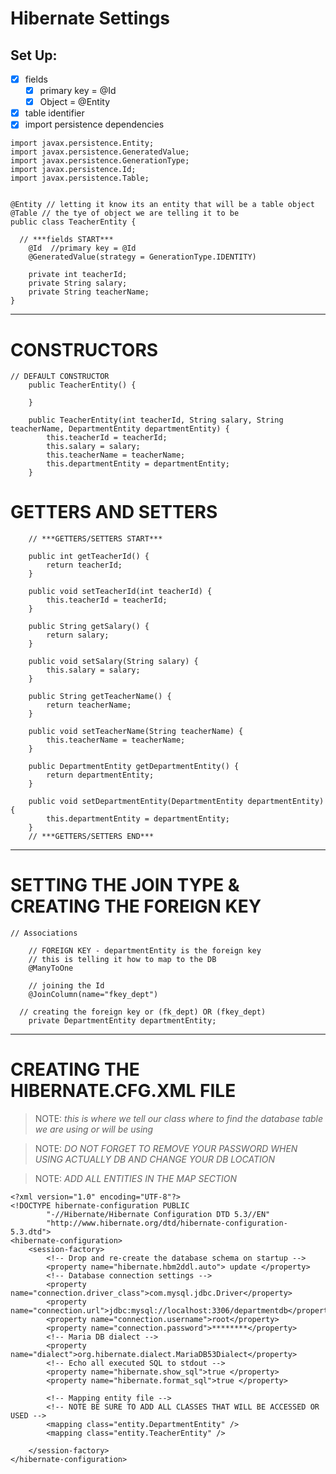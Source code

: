 # Hibernate Settings

## Set Up:

- [x] fields
  - [x] primary key = @Id
  - [x] Object = @Entity
- [x] table identifier
- [x] import persistence dependencies

```
import javax.persistence.Entity;
import javax.persistence.GeneratedValue;
import javax.persistence.GenerationType;
import javax.persistence.Id;
import javax.persistence.Table;


@Entity // letting it know its an entity that will be a table object
@Table // the tye of object we are telling it to be
public class TeacherEntity {

  // ***fields START***
	@Id  //primary key = @Id
	@GeneratedValue(strategy = GenerationType.IDENTITY)

	private int teacherId;
	private String salary;
	private String teacherName;
}
```

---

# CONSTRUCTORS

```
// DEFAULT CONSTRUCTOR
	public TeacherEntity() {

	}

	public TeacherEntity(int teacherId, String salary, String teacherName, DepartmentEntity departmentEntity) {
		this.teacherId = teacherId;
		this.salary = salary;
		this.teacherName = teacherName;
		this.departmentEntity = departmentEntity;
	}
```

# GETTERS AND SETTERS

```
	// ***GETTERS/SETTERS START***

	public int getTeacherId() {
		return teacherId;
	}

	public void setTeacherId(int teacherId) {
		this.teacherId = teacherId;
	}

	public String getSalary() {
		return salary;
	}

	public void setSalary(String salary) {
		this.salary = salary;
	}

	public String getTeacherName() {
		return teacherName;
	}

	public void setTeacherName(String teacherName) {
		this.teacherName = teacherName;
	}

	public DepartmentEntity getDepartmentEntity() {
		return departmentEntity;
	}

	public void setDepartmentEntity(DepartmentEntity departmentEntity) {
		this.departmentEntity = departmentEntity;
	}
	// ***GETTERS/SETTERS END***
```

---

# SETTING THE JOIN TYPE & CREATING THE FOREIGN KEY

```
// Associations

	// FOREIGN KEY - departmentEntity is the foreign key
	// this is telling it how to map to the DB
	@ManyToOne

	// joining the Id
	@JoinColumn(name="fkey_dept")

  // creating the foreign key or (fk_dept) OR (fkey_dept)
	private DepartmentEntity departmentEntity;
```

---

# CREATING THE HIBERNATE.CFG.XML FILE

> NOTE: _this is where we tell our class where to find the database table we are using or will be using_

> NOTE: _DO NOT FORGET TO REMOVE YOUR PASSWORD WHEN USING ACTUALLY DB AND CHANGE YOUR DB LOCATION_

> NOTE: _ADD ALL ENTITIES IN THE MAP SECTION_

```
<?xml version="1.0" encoding="UTF-8"?>
<!DOCTYPE hibernate-configuration PUBLIC
        "-//Hibernate/Hibernate Configuration DTD 5.3//EN"
        "http://www.hibernate.org/dtd/hibernate-configuration-5.3.dtd">
<hibernate-configuration>
	<session-factory>
		<!-- Drop and re-create the database schema on startup -->
		<property name="hibernate.hbm2ddl.auto"> update </property>
		<!-- Database connection settings -->
		<property name="connection.driver_class">com.mysql.jdbc.Driver</property>
		<property name="connection.url">jdbc:mysql://localhost:3306/departmentdb</property>
		<property name="connection.username">root</property>
		<property name="connection.password">********</property>
		<!-- Maria DB dialect -->
		<property name="dialect">org.hibernate.dialect.MariaDB53Dialect</property>
		<!-- Echo all executed SQL to stdout -->
		<property name="hibernate.show_sql">true </property>
		<property name="hibernate.format_sql">true </property>

		<!-- Mapping entity file -->
		<!-- NOTE BE SURE TO ADD ALL CLASSES THAT WILL BE ACCESSED OR USED -->
		<mapping class="entity.DepartmentEntity" />
		<mapping class="entity.TeacherEntity" />

	</session-factory>
</hibernate-configuration>
```
